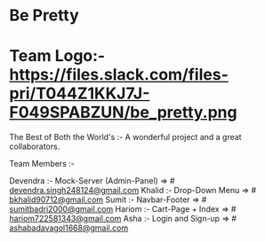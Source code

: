 # Be Pretty
# Team Logo:- https://files.slack.com/files-pri/T044Z1KKJ7J-F049SPABZUN/be_pretty.png 

The Best of Both the World's  :-      A wonderful project and a great collaborators.


Team Members :- 

Devendra :- Mock-Server (Admin-Panel)   => #  devendra.singh248124@gmail.com
Khalid :- Drop-Down Menu                => #  bkhalid90712@gmail.com
Sumit :- Navbar-Footer                  => #  sumitbadri2000@gmail.com
Hariom :- Cart-Page + Index             => #  hariom722581343@gmail.com
Asha :- Login and Sign-up               => #  ashabadavagol1668@gmail.com

